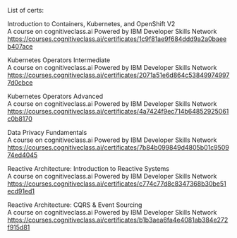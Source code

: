 List of certs:  

Introduction to Containers, Kubernetes, and OpenShift V2  
A course on cognitiveclass.ai Powered by IBM Developer Skills Network  
https://courses.cognitiveclass.ai/certificates/1c9f81ae9f684ddd9a2a0baeeb407ace  

Kubernetes Operators Intermediate  
A course on cognitiveclass.ai Powered by IBM Developer Skills Network  
https://courses.cognitiveclass.ai/certificates/2071a51e6d864c538499749977d0cbce  

Kubernetes Operators Advanced  
A course on cognitiveclass.ai Powered by IBM Developer Skills Network  
https://courses.cognitiveclass.ai/certificates/4a7424f9ec714b64852925061c0b8170  

Data Privacy Fundamentals  
A course on cognitiveclass.ai Powered by IBM Developer Skills Network  
https://courses.cognitiveclass.ai/certificates/7b84b099849d4805b01c950974ed4045  

Reactive Architecture: Introduction to Reactive Systems  
A course on cognitiveclass.ai Powered by IBM Developer Skills Network  
https://courses.cognitiveclass.ai/certificates/c774c77d8c8347368b30be51ecd91ed1  

Reactive Architecture: CQRS & Event Sourcing  
A course on cognitiveclass.ai Powered by IBM Developer Skills Network  
https://courses.cognitiveclass.ai/certificates/b1b3aea6fa4e4081ab384e272f915d81  

